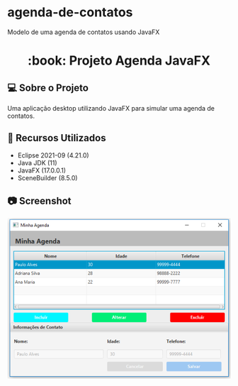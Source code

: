 # agenda-de-contatos
Modelo de uma agenda de contatos usando JavaFX
<h1 align="center">:book: Projeto Agenda JavaFX</h1>

## :computer: Sobre o Projeto
Uma aplicação desktop utilizando JavaFX para simular uma agenda de contatos.


## :wrench: Recursos Utilizados
- Eclipse 2021-09 (4.21.0)
- Java JDK (11)
- JavaFX (17.0.0.1)
- SceneBuilder (8.5.0)


## :camera: Screenshot
![screenshot](https://github.com/PauloAlves8039/Projeto-Agenda-JavaFX/blob/master/001-tw-javafx-agenda/imagem/screenshot.png)


